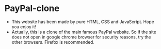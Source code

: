 # PayPal-clone
+ This website has been made by pure HTML, CSS and JavaScript. Hope you enjoy it!
+ Actually, this is a clone of the main famous PayPal website. So if the site does not open in google chrome browser for security reasons, try the other browsers. Firefox is recommended.